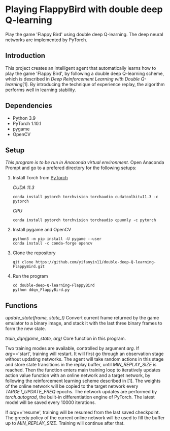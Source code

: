 # Playing FlappyBird with double deep Q-learning

Play the game 'Flappy Bird' using double deep Q-learning. The deep neural networks are implemented by PyTorch.

## Introduction
This project creates an intelligent agent that automatically learns how to play the game 'Flappy Bird', by following a double deep Q-learning scheme, which is described in _Deep Reinforcement Learning with Double Q-learning_[1]. By introducing the technique of experience replay, the algorithm performs well in learning stability. 

## Dependencies
- Python 3.9
- PyTorch 1.10.1
- pygame
- OpenCV

## Setup
_This program is to be run in Anaconda virtual environment._ Open Anaconda Prompt and go to a prefered directory for the following setups:
 
1. Install Torch from [PyTorch](https://pytorch.org/)

   _CUDA 11.3_
    ```
    conda install pytorch torchvision torchaudio cudatoolkit=11.3 -c pytorch
    ```
   _CPU_
    ```
    conda install pytorch torchvision torchaudio cpuonly -c pytorch
    ```

2. Install pygame and OpenCV
   ```
   python3 -m pip install -U pygame --user
   conda install -c conda-forge opencv
   ```

3. Clone the repository
   ```
   git clone https://github.com/yifanyin11/double-deep-Q-learning-FlappyBird.git
   ```

4. Run the program
   ```
   cd double-deep-Q-learning-FlappyBird
   python ddqn_FlappyBird.py
   ```

## Functions
_update_state(frame, state_t)_
Convert current frame returned by the game emulator to a binary image, and stack it with the last three binary frames to form the new state.

_train_dqn(game_state, arg)_
Core function in this program. 

Two training modes are available, controlled by argument _arg_. If _arg_=='start', training will restart. It will first go through an observation stage without updating networks. The agent will take random actions in this stage and store state transitions in the replay buffer, until _MIN_REPLAY_SIZE_ is reached. Then the function enters main training loop to iteratively updates action value function with an online network and a target network, by following the reinforcement learning scheme described in [1]. The weights of the online network will be copied to the target network every _TARGET_UPDATE_FREQ_ epochs. The network updates are performed by _torch.autograd_, the built-in differentiation engine of PyTorch. The latest model will be saved every 10000 iterations.

If _arg_=='resume', training will be resumed from the last saved checkpoint. The greedy policy of the current online network will be used to fill the buffer up to _MIN_REPLAY_SIZE_. Training will continue after that.
